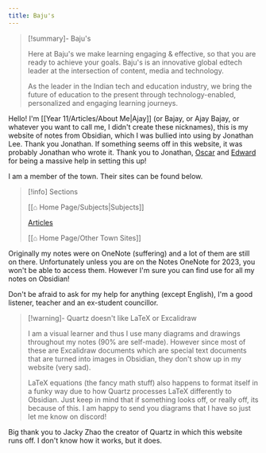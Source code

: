 ```yaml
---
title: Baju's
---
```


> [!summary]- Baju's
> 
> Here at Baju's we make learning engaging & effective, so that you are ready to achieve your goals. Baju's is an innovative global edtech leader at the intersection of content, media and technology. 
> 
> As the leader in the Indian tech and education industry, we bring the future of education to the present through technology-enabled, personalized and engaging learning journeys. 

Hello! I'm [[Year 11/Articles/About Me|Ajay]] (or Bajay, or Ajay Bajay, or whatever you want to call me, I didn't create these nicknames), this is my website of notes from Obsidian, which I was bullied into using by Jonathan Lee. Thank you Jonathan. If something seems off in this website, it was probably Jonathan who wrote it. Thank you to Jonathan, [Oscar](https://github.com/notmario) and [Edward](https://github.com/eddietheed) for being a massive help in setting this up!

I am a member of the town. Their sites can be found below.

> [!info] Sections
> 
> [[⌂ Home Page/Subjects|Subjects]]
> 
> [Articles](⌂%20Home%20Page/Articles.md)
> 
> [[⌂ Home Page/Other Town Sites]]

Originally my notes were on OneNote (suffering) and a lot of them are still on there. Unfortunately unless you are on the Notes OneNote for 2023, you won't be able to access them. However I'm sure you can find use for all my notes on Obsidian! 

Don't be afraid to ask for my help for anything (except English), I'm a good listener, teacher and an ex-student councillor.

> [!warning]- Quartz doesn't like LaTeX or Excalidraw
> 
> I am a visual learner and thus I use many diagrams and drawings throughout my notes (90% are self-made). However since most of these are Excalidraw documents which are special text documents that are turned into images in Obsidian, they don't show up in my website (very sad). 
> 
> LaTeX equations (the fancy math stuff) also happens to format itself in a funky way due to how Quartz processes LaTeX differently to Obsidian. Just keep in mind that if something looks off, or really off, its because of this. I am happy to send you diagrams that I have so just let me know on discord! 

Big thank you to Jacky Zhao the creator of Quartz in which this website runs off. I don't know how it works, but it does. 